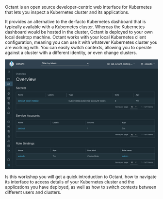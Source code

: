 Octant is an open source developer-centric web interface for Kubernetes that lets you inspect a Kubernetes cluster and its applications.

It provides an alternative to the de-facto Kubernetes dashboard that is typically available with a Kubernetes cluster. Whereas the Kubernetes dashboard would be hosted in the cluster, Octant is deployed to your own local desktop machine. Octant works with your local Kubernetes client configuration, meaning you can use it with whatever Kubernetes cluster you are working with. You can easily switch contexts, allowing you to operate against a cluster with a different identity, or even change clusters.

![Octant Overview](octant-namespace-overview.png)

Is this workshop you will get a quick introduction to Octant, how to navigate its interface to access details of your Kubernetes cluster and the applications you have deployed, as well as how to switch contexts between different users and clusters.

<script>
$(document).ready(() => { eduk8s.expose_dashboard("console") })
</script>
